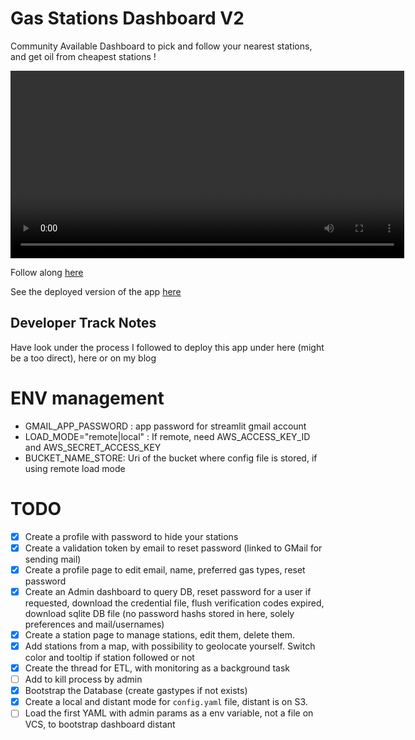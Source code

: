 # Gas Stations Dashboard V2

Community Available Dashboard to pick and follow your nearest stations,
and get oil from cheapest stations !

<video width="630" height="300" src="medias/demo.webm"></video>

Follow along [here](https://emilien-foissotte.github.io/posts/posts/2024/05/streamlit-gas-stations/?utm_campaign=GasWebApp)

See the deployed version of the app [here](https://carburoam.streamlit.app/)

## Developer Track Notes

Have look under the process I followed to deploy this app under here (might be a too direct), here or on my blog

# ENV management

- GMAIL_APP_PASSWORD : app password for streamlit gmail account
- LOAD_MODE="remote|local" : If remote, need AWS_ACCESS_KEY_ID and AWS_SECRET_ACCESS_KEY
- BUCKET_NAME_STORE: Uri of the bucket where config file is stored, if using remote load mode

# TODO

- [x] Create a profile with password to hide your stations
- [x] Create a validation token by email to reset password (linked to GMail for sending mail)
- [x] Create a profile page to edit email, name, preferred gas types, reset password
- [x] Create an Admin dashboard to query DB, reset password for a user if requested, download the credential file,
      flush verification codes expired, download sqlite DB file (no password hashs stored in here, solely preferences and mail/usernames)
- [x] Create a station page to manage stations, edit them, delete them.
- [x] Add stations from a map, with possibility to geolocate yourself. Switch color and tooltip if station followed or not
- [x] Create the thread for ETL, with monitoring as a background task
- [ ] Add to kill process by admin
- [x] Bootstrap the Database (create gastypes if not exists)
- [x] Create a local and distant mode for `config.yaml` file, distant is on S3.
- [ ] Load the first YAML with admin params as a env variable, not a file on VCS, to bootstrap dashboard distant
